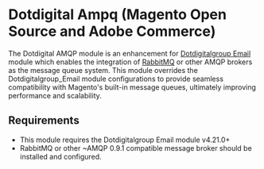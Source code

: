 # Dotdigital Ampq  (Magento Open Source and Adobe Commerce)

The Dotdigital AMQP module is an enhancement for [Dotdigitalgroup Email](https://github.com/dotmailer/dotmailer-magento2-extension) module which enables the integration of [RabbitMQ](https://rabbitmq.com/) or other AMQP brokers as the message queue system. 
This module overrides the Dotdigitalgroup_Email module configurations to provide seamless compatibility with Magento's built-in message queues, ultimately improving performance and scalability.

## Requirements
- This module requires the Dotdigitalgroup Email module v4.21.0+
- RabbitMQ or other ~AMQP 0.9.1 compatible message broker should be installed and configured.
